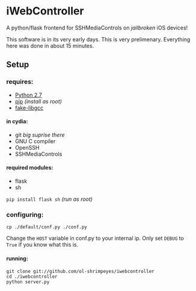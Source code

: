 iWebController
==========

A python/flask frontend for SSHMediaControls on *jailbroken* iOS devices!

This software is in its very early days. This is very prelimenary. Everything here was done in about 15 minutes.

Setup
-----
### requires:

* [Python 2.7](https://code.google.com/p/yangapp/downloads/detail?name=python_2.7.3-3_iphoneos-arm.deb)
* [pip](https://pip.pypa.io/en/latest/installing.html) *(install as root)*
* [fake-libgcc](https://code.google.com/p/ipod-tools/downloads/detail?name=fake-libgcc_1.0_iphoneos-arm.deb)

#### in cydia:

* git *big suprise there*
* GNU C compiler
* OpenSSH
* SSHMediaControls

#### required modules:
* flask
* sh

`pip install flask sh` *(run as root)*

### configuring:

`cp ./default/conf.py ./conf.py`

Change the `HOST` variable in conf.py to your internal ip. Only set `DEBUG` to `True` if you know what this is.

#### running:

	git clone git://github.com/ol-shrimpeyes/iwebcontroller
	cd ./iwebcontroller
	python server.py